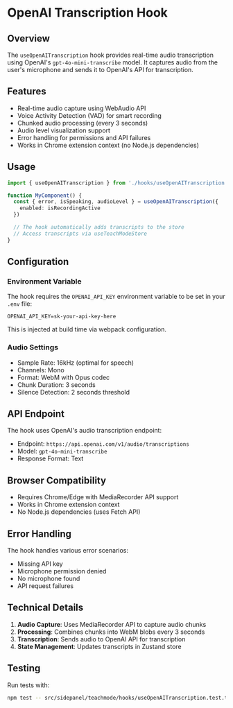 # OpenAI Transcription Hook

## Overview
The `useOpenAITranscription` hook provides real-time audio transcription using OpenAI's `gpt-4o-mini-transcribe` model. It captures audio from the user's microphone and sends it to OpenAI's API for transcription.

## Features
- Real-time audio capture using WebAudio API
- Voice Activity Detection (VAD) for smart recording
- Chunked audio processing (every 3 seconds)
- Audio level visualization support
- Error handling for permissions and API failures
- Works in Chrome extension context (no Node.js dependencies)

## Usage

```typescript
import { useOpenAITranscription } from './hooks/useOpenAITranscription'

function MyComponent() {
  const { error, isSpeaking, audioLevel } = useOpenAITranscription({
    enabled: isRecordingActive
  })

  // The hook automatically adds transcripts to the store
  // Access transcripts via useTeachModeStore
}
```

## Configuration

### Environment Variable
The hook requires the `OPENAI_API_KEY` environment variable to be set in your `.env` file:

```
OPENAI_API_KEY=sk-your-api-key-here
```

This is injected at build time via webpack configuration.

### Audio Settings
- Sample Rate: 16kHz (optimal for speech)
- Channels: Mono
- Format: WebM with Opus codec
- Chunk Duration: 3 seconds
- Silence Detection: 2 seconds threshold

## API Endpoint
The hook uses OpenAI's audio transcription endpoint:
- Endpoint: `https://api.openai.com/v1/audio/transcriptions`
- Model: `gpt-4o-mini-transcribe`
- Response Format: Text

## Browser Compatibility
- Requires Chrome/Edge with MediaRecorder API support
- Works in Chrome extension context
- No Node.js dependencies (uses Fetch API)

## Error Handling
The hook handles various error scenarios:
- Missing API key
- Microphone permission denied
- No microphone found
- API request failures

## Technical Details
1. **Audio Capture**: Uses MediaRecorder API to capture audio chunks
2. **Processing**: Combines chunks into WebM blobs every 3 seconds
3. **Transcription**: Sends audio to OpenAI API for transcription
4. **State Management**: Updates transcripts in Zustand store

## Testing
Run tests with:
```bash
npm test -- src/sidepanel/teachmode/hooks/useOpenAITranscription.test.ts
```